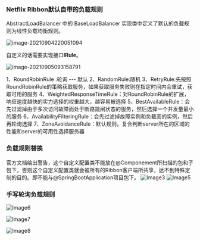 





### Netflix Ribbon默认自带的负载规则

AbstractLoadBalancer 中的 BaseLoadBalancer 实现类中定义了默认的负载规则为线性负载均衡规则。

![image-20210904220051094](https://cdn.jsdelivr.net/gh/YangZhiqiang98/ImageBed/image-20210904220051094.png)



自定义的话需要实现接口**IRule**。

![image-20210905093158791](https://cdn.jsdelivr.net/gh/YangZhiqiang98/ImageBed/image-20210905093158791.png)

1、RoundRobinRule :轮询  --- 默认
2、RandomRule:随机
3、RetryRule:先按照RoundRobinRule的策略获取服务，如果获取服务失败则在指定时间内会重试，获取可用的服务
4、WeightedResponseTimeRule：对RoundRobinRule的扩展，响应速度越快的实力选择的权重越大，越容易被选择
5、BestAvailableRule：会先过滤掉由于多次访问故障而处于断路跳闸状态的服务，然后选择一个并发量最小的服务
6、AvailabilityFilteringRule：会先过滤掉故障实例和负载高的实例，然后再轮询选择
7、ZoneAvoidanceRule：默认规则，复合判断server所在的区域的性能和server的可用性选择服务器

### 负载规则替换
官方文档给出警告，这个自定义配置类不能放在@Componement所扫描的包和子包下，否则这个自定义配置类就会被所有的Ribbon客户端所共享，达不到特殊定制的目的。即不能与@SpringBootApplication项目包下。
![Image3](https://cdn.jsdelivr.net/gh/YangZhiqiang98/ImageBed/Image3.png)
![Image5](https://cdn.jsdelivr.net/gh/YangZhiqiang98/ImageBed/Image5.png)

### 手写轮询负载规则
![Image6](https://cdn.jsdelivr.net/gh/YangZhiqiang98/ImageBed/Image6.png)

![Image7](https://cdn.jsdelivr.net/gh/YangZhiqiang98/ImageBed/Image7.png)

![Image8](https://cdn.jsdelivr.net/gh/YangZhiqiang98/ImageBed/Image8.png)